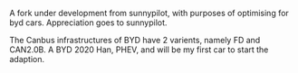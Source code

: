 A fork under development from sunnypilot, with purposes of optimising for byd cars. Appreciation goes to sunnypilot.

The Canbus infrastructures of BYD have 2 varients, namely FD and CAN2.0B. A BYD 2020 Han, PHEV, and will be my first car to start the adaption.
